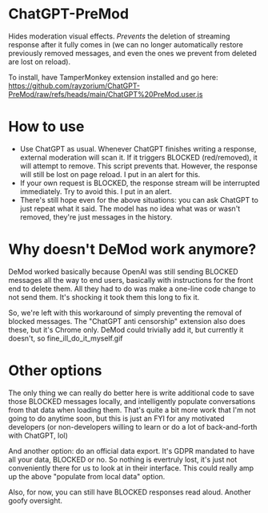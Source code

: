 # ChatGPT-PreMod
Hides moderation visual effects. _Prevents_ the deletion of streaming response after it fully comes in (we can no longer automatically restore previously removed messages, and even the ones we prevent from deleted are lost on reload).

To install, have TamperMonkey extension installed and go here: https://github.com/rayzorium/ChatGPT-PreMod/raw/refs/heads/main/ChatGPT%20PreMod.user.js

# How to use
- Use ChatGPT as usual. Whenever ChatGPT finishes writing a response, external moderation will scan it. If it triggers BLOCKED (red/removed), it will attempt to remove. This script prevents that. However, the response will still be lost on page reload. I put in an alert for this.
- If your own request is BLOCKED, the response stream will be interrupted immediately. Try to avoid this. I put in an alert.
- There's still hope even for the above situations: you can ask ChatGPT to just repeat what it said. The model has no idea what was or wasn't removed, they're just messages in the history.

# Why doesn't DeMod work anymore?

DeMod worked basically because OpenAI was still sending BLOCKED messages all the way to end users, basically with instructions for the front end to delete them. All they had to do was make a one-line code change to not send them. It's shocking it took them this long to fix it. 

So, we're left with this workaround of simply preventing the removal of blocked messages. The "ChatGPT anti censorship" extension also does these, but it's Chrome only. DeMod could trivially add it, but currently it doesn't, so fine_ill_do_it_myself.gif

# Other options
The only thing we can really do better here is write additional code to save those BLOCKED messages locally, and intelligently populate conversations from that data when loading them. That's quite a bit more work that I'm not going to do anytime soon, but this is just an FYI for any motivated developers (or non-developers willing to learn or do a lot of back-and-forth with ChatGPT, lol)

And another option: do an official data export. It's GDPR mandated to have all your data, BLOCKED or no. So nothing is evertruly lost, it's just not conveniently there for us to look at in their interface. This could really amp up the above "populate from local data" option.

Also, for now, you can still have BLOCKED responses read aloud. Another goofy oversight.
